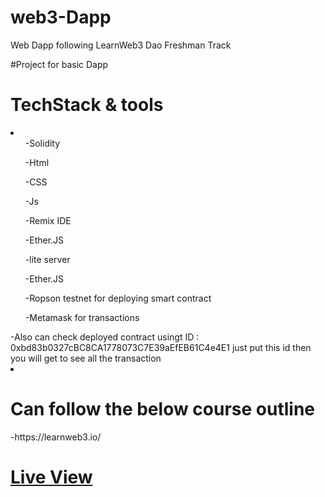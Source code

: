 # web3-Dapp
Web Dapp following LearnWeb3 Dao Freshman Track
 
 #Project for basic Dapp
 
<h1>TechStack & tools</h1>
<li>
<ul>-Solidity</ul>
<ul>-Html</ul>
<ul>-CSS</ul>
<ul>-Js</ul>
<ul>-Remix IDE</ul>
<ul>-Ether.JS</ul>
<ul>-lite server</ul>
<ul>-Ether.JS</ul>
<ul>-Ropson testnet for deploying smart contract</ul>
<ul>-Metamask for transactions</ul>
-Also can check deployed contract usingt ID : 0xbd83b0327cBC8CA1778073C7E39aEfEB61C4e4E1 
just put this id then you will get to see all the transaction
<li>
<h1>Can follow the below course outline</h1>
-https://learnweb3.io/

<h1><a href="https://muhammad-waqar-uit.github.io/web3-Dapp/" title='linktoliveview'>Live View</a></h1>
